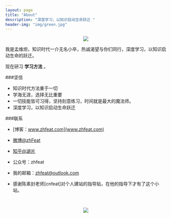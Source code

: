 ```yaml
---
layout: page
title: "About"
description: "深度学习，以知识启动生命跃迁 "
header-img: "img/green.jpg"
---
```



<center>
    <p><img src="http://7xlfkx.com1.z0.glb.clouddn.com/white2.jpg" align="center"></p>
</center>

我是孟维炟，知识时代一介无名小卒，热诚渴望与你们同行，深度学习，以知识启动生命的跃迁。

现在研习 **学习方法** 。

###坚信


- 知识时代方法重于一切
- 学海无涯，选择无比重要
- 一切技能皆可习得，坚持刻意练习，时间就是最大的魔法师。
- 深度学习，以知识启动生命跃迁


###联系

- [博客：www.zhfeat.com](www.zhfeat.com)

- [微博@zhFeat](https://weibo.com/6382285915)

- [知乎@湖光](http://www.zhihu.com/people/zhfeat)

- 公众号：zhfeat

- 我的邮箱：zhfeat@outlook.com


- 感谢陈素封老师[cnfeat]对个人建站的指导贴，在他的指导下才有了这个小站。
<center>
    <p><img src="http://i173.photobucket.com/albums/w63/cnfeat/2015-08-29-2_zpsqj7po8eo.png" align="center"></p>
</center>






